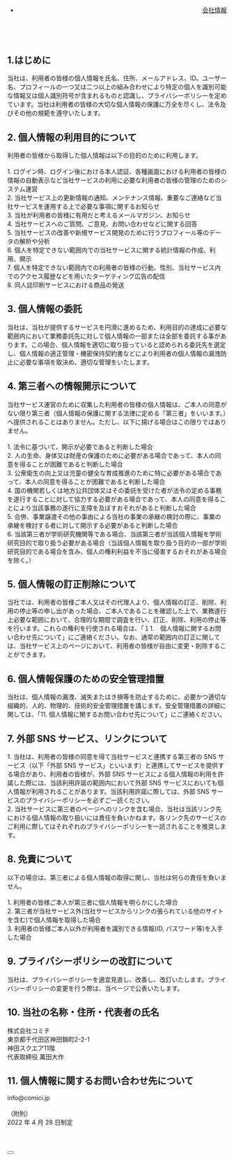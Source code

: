 <body class="theme-base theme-blank theme-custom template-theme-default fp_default" data-template-name="blank" style="overflow: auto; padding-top: 0px;" data-is-initial-val-of-template-theme="0" data-is-available-on-template-theme="true" data-theme-color="{&quot;mainColor&quot;:&quot;#D80C24&quot;,&quot;fontColor&quot;:null,&quot;bodyColor&quot;:null}">
<div class="pera1-section block" data-structure="b-header-nav-logo-img" data-block-name="左画像+右メニュー" data-optional-block-settings-key="0" id="section-17">
<div class="p-header">
<div class="section">
<div class="m_navigation p-m_navigation u-align-right pera1-editable" data-pera1-type="navigation" data-bgcolor="" style="text-align: right;">
<div class="grid-wrapper grid-wrapper--lg p-navigation__wrapper">
<div class="p-navigation row middle-xs">
<div class="c-inner c-inner--vertical c-inner--one-elem c-inner-sp--sm">
<div class="navigationHeader p-navigationHeader col-xs-12 col-md">
<div class="p-header__nav-heading p-header__logo c-img c-img--responsive-v u-align-left pera1-removable"><a href="https://comici.co.jp" target="_self"><img class="pera1-editable" src="//cdn.peraichi.com/userData/6122dbd7-666c-4aee-bed8-35590a0014ef/img/6124b55b64d8c/original.png" alt="" data-structure="e-img" style=""></a>
</div>
</div>
<div class="btn_navigationToggle p-btn_navigationToggle"><i class="fa"></i></div>
</div>
<ul class="m_navigationMenu p-m_navigationMenu col-xs-12 col-md u-fslg font-size-18px" data-textcolor="#333" style="color: rgb(51, 51, 51);"><li><a href="https://comici.co.jp" target="_self">会社情報</a></li></ul>
</div>
</div>
</div>
</div>
</div>
</div><div class="pera1-section block" data-structure="b-heading-lowerpage-title" data-block-name="見出し(下層ページタイトル)" data-optional-block-settings-key="1" id="section-18">
<div class="c-bg-img c-bg-img--cover pera1-bg-editable lazyloaded" style="background-image: url(&quot;//cdn.peraichi.com/userData/6122dbd7-666c-4aee-bed8-35590a0014ef/img/61f2563dee8c4/original.png&quot;); background-repeat: no-repeat; background-position: center center; background-size: cover;" data-bg-key="0" data-bg="url('//cdn.peraichi.com/userData/6122dbd7-666c-4aee-bed8-35590a0014ef/img/61f2563dee8c4/original.png')">
<div class="c-wrapper u-ptsm u-ptxs--sp u-pbsm u-pbxs--sp">
<div class="c-inner c-inner--xl c-inner--vertical c-inner--one-elem">
<div class="c-heading u-align-center pera1-removable">
<h2 data-structure="e-heading" class="pera1-editable"><div><span style="color: #ffffff;"><strong>プライバシーポリシー</strong></span></div></h2>
</div>

</div>
</div>
</div>
</div><div class="pera1-section block" data-structure="b-sentence-set" data-block-name="メイン(見出し+テキスト+ボタン中)" data-optional-block-settings-key="2" id="section-6">
<div class="c-bg-img c-bg-img--cover pera1-bg-editable" data-bg-key="1">
<div class="c-wrapper c-wrapper--sm">
<div class="c-inner c-inner--lg c-inner--vertical">
<div class="c-heading c-heading--block-main u-mbmd pera1-removable">
<h2 data-structure="e-heading" class="pera1-editable"><div><strong>1.はじめに<br></strong></div></h2>
</div>
<div class="u-mbmd pera1-removable">
<div data-structure="e-text" class="pera1-editable">当社は、利用者の皆様の個人情報を氏名、住所、メールアドレス、ID、ユーザー名、プロフィールの一つ又は二つ以上の組み合わせにより特定の個人を識別可能な情報又は個人識別符号が含まれるものと認識し、プライバシーポリシーを定めています。当社は利用者の皆様の大切な個人情報の保護に万全を尽くし、法令及びその他の規範を遵守いたします。</div>
</div>

</div>
</div>
</div>
</div><div class="pera1-section block" data-structure="b-sentence-set" data-block-name="メイン(見出し+テキスト+ボタン中)" data-optional-block-settings-key="3" id="section-7">
<div class="c-bg-img c-bg-img--cover pera1-bg-editable" data-bg-key="2">
<div class="c-wrapper c-wrapper--sm">
<div class="c-inner c-inner--lg c-inner--vertical">
<div class="c-heading c-heading--block-main u-mbmd pera1-removable">
<h2 data-structure="e-heading" class="pera1-editable"><div><strong>2. 個人情報の利用目的について</strong></div></h2>
</div>
<div class="u-mbmd pera1-removable">
<div data-structure="e-text" class="pera1-editable">利用者の皆様から取得した個人情報は以下の目的のために利用します。<br><br>1. ログイン時、ログイン後における本人認証、各種画面における利用者の皆様の情報の自動表示など当社サービスの利用に必要な利用者の皆様の管理のためのシステム運営<br>2. 当社サービス上の更新情報の通知、メンテナンス情報、重要なご連絡など当社サービスを運用する上で必要な事項に関するお知らせ<br>3. 当社が利用者の皆様に有用だと考えるメールマガジン、お知らせ<br>4. 当社サービスへのご質問、ご意見、お問い合わせなどに関する回答<br>5. 当社サービスの改善や新規サービス開発のために行うプロフィール等のデータの解析や分析<br>6. 個人を特定できない範囲内での当社サービスに関する統計情報の作成、利用、開示<br>7. 個人を特定できない範囲内での利用者の皆様の行動、性別、当社サービス内でのアクセス履歴などを用いたターゲティング広告の配信<br>8. 同人誌印刷サービスにおける商品の発送</div>
</div>

</div>
</div>
</div>
</div><div class="pera1-section block" data-structure="b-sentence-set" data-block-name="メイン(見出し+テキスト+ボタン中)" data-optional-block-settings-key="4" id="section-8">
<div class="c-bg-img c-bg-img--cover pera1-bg-editable" data-bg-key="3">
<div class="c-wrapper c-wrapper--sm">
<div class="c-inner c-inner--lg c-inner--vertical">
<div class="c-heading c-heading--block-main u-mbmd pera1-removable">
<h2 data-structure="e-heading" class="pera1-editable"><div><strong>3. 個人情報の委託<br></strong></div></h2>
</div>
<div class="u-mbmd pera1-removable">
<div data-structure="e-text" class="pera1-editable">当社は、当社が提供するサービスを円滑に進めるため、利用目的の達成に必要な範囲内において業務委託先に対して個人情報の一部または全部を委託する事があります。この場合、個人情報を適切に取り扱っていると認められる委託先を選定し、個人情報の適正管理・機密保持契約書などにより利用者の個人情報の漏洩防止に必要な事項を取決め、適切な管理をいたします。</div>
</div>

</div>
</div>
</div>
</div><div class="pera1-section block" data-structure="b-sentence-set" data-block-name="メイン(見出し+テキスト+ボタン中)" data-optional-block-settings-key="5" id="section-9">
<div class="c-bg-img c-bg-img--cover pera1-bg-editable" data-bg-key="4">
<div class="c-wrapper c-wrapper--sm">
<div class="c-inner c-inner--lg c-inner--vertical">
<div class="c-heading c-heading--block-main u-mbmd pera1-removable">
<h2 data-structure="e-heading" class="pera1-editable"><div><strong>4. 第三者への情報開示について</strong></div></h2>
</div>
<div class="u-mbmd pera1-removable">
<div data-structure="e-text" class="pera1-editable">当社サービス運営のために収集した利用者の皆様の個人情報は、ご本人の同意がない限り第三者（個人情報の保護に関する法律に定める「第三者」をいいます。）へ提供されることはありません。ただし、以下に揚げる場合はこの限りではありません。<br><br>1. 法令に基づいて、開示が必要であると判断した場合<br>2. 人の生命、身体又は財産の保護のために必要がある場合であって、本人の同意を得ることが困難であると判断した場合<br>3. 公衆衛生の向上又は児童の健全な育成推進のために特に必要がある場合であって、本人の同意を得ることが困難であると判断した場合<br>4. 国の機関若しくは地方公共団体又はその委託を受けた者が法令の定める事務を遂行することに対して協力する必要がある場合であって、本人の同意を得ることにより当該事務の遂行に支障を及ぼすおそれがあると判断した場合<br>5. 合併、事業譲渡その他の事由による当社の事業の承継の検討の際に、事業の承継を検討する者に対して開示する必要があると判断した場合<br>6. 当該第三者が学術研究機関等である場合、当該第三者が当該個人情報を学術研究目的で取り扱う必要がある場合（当該個人情報を取り扱う目的の一部が学術研究目的である場合を含み、個人の権利利益を不当に侵害するおそれがある場合を除く。）</div>
</div>

</div>
</div>
</div>
</div><div class="pera1-section block" data-structure="b-sentence-set" data-block-name="メイン(見出し+テキスト+ボタン中)" data-optional-block-settings-key="6" id="section-10">
<div class="c-bg-img c-bg-img--cover pera1-bg-editable" data-bg-key="5">
<div class="c-wrapper c-wrapper--sm">
<div class="c-inner c-inner--lg c-inner--vertical">
<div class="c-heading c-heading--block-main u-mbmd pera1-removable">
<h2 data-structure="e-heading" class="pera1-editable"><div><strong>5. 個人情報の訂正削除について<br></strong></div></h2>
</div>
<div class="u-mbmd pera1-removable">
<div data-structure="e-text" class="pera1-editable">当社では、利用者の皆様ご本人又はその代理人より、個人情報の訂正、削除、利用の停止等の申し出があった場合、ご本人であることを確認した上で、業務遂行上必要な範囲において、合理的な期間で調査を行い、訂正、削除、利用の停止等を行います。これらの権利を行使される場合は、「１1.　個人情報に関するお問い合わせ先について」にご連絡ください。なお、通常の範囲内の訂正に関しては、当社サービス上のページにおいて、利用者の皆様が自由に変更・削除することができます。</div>
</div>

</div>
</div>
</div>
</div><div class="pera1-section block" data-structure="b-sentence-set" data-block-name="メイン(見出し+テキスト+ボタン中)" data-optional-block-settings-key="7" id="section-11">
<div class="c-bg-img c-bg-img--cover pera1-bg-editable" data-bg-key="6">
<div class="c-wrapper c-wrapper--sm">
<div class="c-inner c-inner--lg c-inner--vertical">
<div class="c-heading c-heading--block-main u-mbmd pera1-removable">
<h2 data-structure="e-heading" class="pera1-editable"><div><strong>6. 個人情報保護のための安全管理措置</strong></div></h2>
</div>
<div class="u-mbmd pera1-removable">
<div data-structure="e-text" class="pera1-editable">当社は、個人情報の漏洩、滅失またはき損等を防止するために、必要かつ適切な組織的、人的、物理的、技術的安全管理措置を講じます。安全管理措置の詳細に関しては、「11. 個人情報に関するお問い合わせ先について」にご連絡ください。</div>
</div>

</div>
</div>
</div>
</div><div class="pera1-section block" data-structure="b-sentence-set" data-block-name="メイン(見出し+テキスト+ボタン中)" data-optional-block-settings-key="8" id="section-13">
<div class="c-bg-img c-bg-img--cover pera1-bg-editable" data-bg-key="7">
<div class="c-wrapper c-wrapper--sm">
<div class="c-inner c-inner--lg c-inner--vertical">
<div class="c-heading c-heading--block-main u-mbmd pera1-removable">
<h2 data-structure="e-heading" class="pera1-editable"><div><strong>7. 外部 SNS サービス、リンクについて</strong></div></h2>
</div>
<div class="u-mbmd pera1-removable">
<div data-structure="e-text" class="pera1-editable">1. 当社は、利用者の皆様の同意を得て当社サービスと連携する第三者の SNS サービス（以下「外部 SNS サービス」といいます）と連携してサービスを提供する場合があり、利用者の皆様が、外部 SNS サービスによる個人情報の利用を許諾した際には、当該利用許諾の範囲内において外部 SNS サービスにおいても個人情報が利用されることがあります。当該利用許諾に際しては、外部 SNS サービスのプライバシーポリシーを必ずご一読ください。<br>2. 当社サービスに第三者のページへのリンクを含む場合、当社は当該リンク先における個人情報の取り扱いには責任を負いかねます。各リンク先のサービスのご利用に際してはそれぞれのプライバシーポリシーを一読されることを推奨します。</div>
</div>

</div>
</div>
</div>
</div><div class="pera1-section block" data-structure="b-sentence-set" data-block-name="メイン(見出し+テキスト+ボタン中)" data-optional-block-settings-key="9" id="section-14">
<div class="c-bg-img c-bg-img--cover pera1-bg-editable" data-bg-key="8">
<div class="c-wrapper c-wrapper--sm">
<div class="c-inner c-inner--lg c-inner--vertical">
<div class="c-heading c-heading--block-main u-mbmd pera1-removable">
<h2 data-structure="e-heading" class="pera1-editable"><div><strong>8. 免責について</strong></div></h2>
</div>
<div class="u-mbmd pera1-removable">
<div data-structure="e-text" class="pera1-editable">以下の場合は、第三者による個人情報の取得に関し、当社は何らの責任を負いません。<br><br>1. 利用者の皆様ご本人が第三者に個人情報を明らかにした場合<br>2. 第三者が当社サービス外(当社サービスからリンクの張られている他のサイトを含む)で個人情報を取得した場合<br>3. 利用者の皆様ご本人以外が利用者を識別できる情報(ID, パスワード等)を入手した場合</div>
</div>

</div>
</div>
</div>
</div><div class="pera1-section block" data-structure="b-sentence-set" data-block-name="メイン(見出し+テキスト+ボタン中)" data-optional-block-settings-key="10" id="section-12">
<div class="c-bg-img c-bg-img--cover pera1-bg-editable" data-bg-key="9">
<div class="c-wrapper c-wrapper--sm">
<div class="c-inner c-inner--lg c-inner--vertical">
<div class="c-heading c-heading--block-main u-mbmd pera1-removable">
<h2 data-structure="e-heading" class="pera1-editable"><div><strong>9. プライバシーポリシーの改訂について</strong></div></h2>
</div>
<div class="u-mbmd pera1-removable">
<div data-structure="e-text" class="pera1-editable">当社は、プライバシーポリシーを適宜見直し、改善し、改訂いたします。プライバシーポリシーの変更を行う際は、当ページで公表いたします。</div>
</div>

</div>
</div>
</div>
</div><div class="pera1-section block" data-structure="b-sentence-set" data-block-name="メイン(見出し+テキスト+ボタン中)" data-optional-block-settings-key="11" id="section-16">
<div class="c-bg-img c-bg-img--cover pera1-bg-editable" data-bg-key="10">
<div class="c-wrapper c-wrapper--sm">
<div class="c-inner c-inner--lg c-inner--vertical">
<div class="c-heading c-heading--block-main u-mbmd pera1-removable">
<h2 data-structure="e-heading" class="pera1-editable"><div><strong>10. 当社の名称・住所・代表者の氏名</strong></div></h2>
</div>
<div class="u-mbmd pera1-removable">
<div data-structure="e-text" class="pera1-editable"><div>株式会社コミチ<br>東京都千代田区神田錦町2-2-1<br>神田スクエア11階<br>代表取締役 萬田大作</div></div>
</div>

</div>
</div>
</div>
</div><div class="pera1-section block" data-structure="b-sentence-set" data-block-name="メイン(見出し+テキスト+ボタン中)" data-optional-block-settings-key="12" id="section-15">
<div class="c-bg-img c-bg-img--cover pera1-bg-editable" data-bg-key="11">
<div class="c-wrapper c-wrapper--sm">
<div class="c-inner c-inner--lg c-inner--vertical">
<div class="c-heading c-heading--block-main u-mbmd pera1-removable">
<h2 data-structure="e-heading" class="pera1-editable"><div><strong>11. 個人情報に関するお問い合わせ先について</strong></div></h2>
</div>
<div class="u-mbmd pera1-removable">
<div data-structure="e-text" class="pera1-editable">info@comici.jp<br><br>（附則）<br>2022 年 4 月 28 日制定</div>
</div>

</div>
</div>
</div>
</div><div class="s_footer-peraichi pera1-section block" data-structure="b-footer" data-block-name="フッター" id="section-1" data-optional-block-settings-key="13">
<div class="c-bg-img c-bg-img--cover pera1-bg-editable" data-bg-key="12">
<div class="c-wrapper c-wrapper">
<div class="p-footer__inner">
<div class="u-align-center">
<div data-structure="e-text" class="pera1-editable"><div><span style="color: #ffffff;" data-custom-sp-fontsize="12px"><span style="text-decoration: underline;"><a style="color: #ffffff; text-decoration: underline;" href="https://comici.co.jp/terms">サービス利用規約</a></span>&nbsp;|&nbsp;<span style="text-decoration: underline;"><a style="color: #ffffff; text-decoration: underline;" href="https://comici.co.jp/privacy">プライバシーポリシー</a></span> &nbsp;|&nbsp;<span style="text-decoration: underline;"><a style="color: #ffffff; text-decoration: underline;" href="https://comici.co.jp/cookiePolicy">クッキーポリシー</a></span> |&nbsp;<span style="text-decoration: underline;"><a style="color: #ffffff; text-decoration: underline;" href="https://comici.co.jp/tokushohou">特商法表記</a></span> &nbsp;<br><br>Copyright 2024 コミチ</span></div></div>
</div>
</div>
</div>
</div>
</div>














<script id="tmpl_nav" type="text/x-template">
<ul class="nav nav-pills nav-stacked">
<% _.each(sections, function(section) { %>
<li><a href="#<%= section.id %>"><%= section.name %></a></li>
<% }) %>
</ul>
</script>
<script id="template_html" type="text/x-template"></script>
<div id="dataGaId" data-id="UA-114502607-1" style="display: none;"></div>
<div id="dataLpDomain" data-domain="comici.co.jp" style="display: none;"></div>
<script src="https://analytics.peraichi.com/scripts/beacon.min.js?tracking_codes=g5ovvsOM3WtVw9O"></script><button id="tjscrollbutton"></button><div id="gtx-trans" style="position: absolute; left: 872px; top: 193px;"><div class="gtx-trans-icon"></div></div></body>